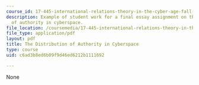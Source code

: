```yaml
---
course_id: 17-445-international-relations-theory-in-the-cyber-age-fall-2015
description: Example of student work for a final essay assignment on the distribution
  of authority in cyberspace.
file_location: /coursemedia/17-445-international-relations-theory-in-the-cyber-age-fall-2015/c6ad3b8ed6b09f9d46ed6212b1111692_MIT17_445F15_Essay1.pdf
file_type: application/pdf
layout: pdf
title: The Distribution of Authority in Cyberspace
type: course
uid: c6ad3b8ed6b09f9d46ed6212b1111692

---
```

None
